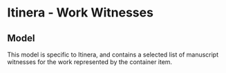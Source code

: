 # Itinera - Work Witnesses

## Model

This model is specific to Itinera, and contains a selected list of manuscript witnesses for the work represented by the container item.
